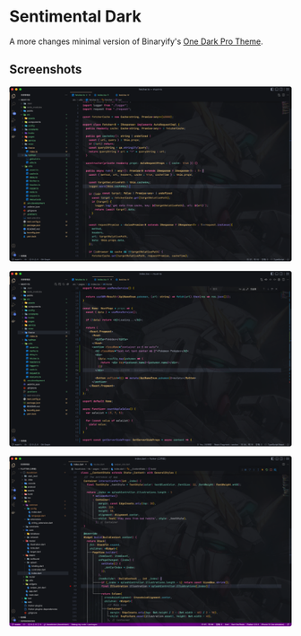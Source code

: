 # Sentimental Dark

A more changes minimal version of Binaryify's [One Dark Pro Theme](https://marketplace.visualstudio.com/items?itemName=zhuangtongfa.Material-theme).

## Screenshots

![ScreenShot](screenshots/1.png?raw=true)

![ScreenShot](screenshots/2.png?raw=true)

![ScreenShot](screenshots/3.png?raw=true)
